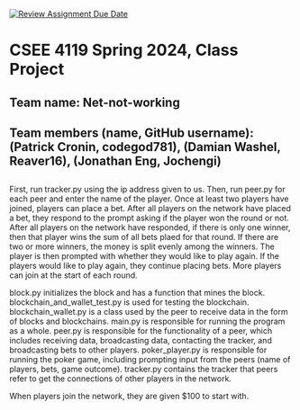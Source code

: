 [![Review Assignment Due Date](https://classroom.github.com/assets/deadline-readme-button-24ddc0f5d75046c5622901739e7c5dd533143b0c8e959d652212380cedb1ea36.svg)](https://classroom.github.com/a/-Lgd7v9y)
# CSEE 4119 Spring 2024, Class Project
## Team name: Net-not-working
## Team members (name, GitHub username): (Patrick Cronin, codegod781), (Damian Washel, Reaver16), (Jonathan Eng, Jochengi)
## 

First, run tracker.py using the ip address given to us.  Then, run peer.py for each peer and enter the name of the player.  Once at least two players have joined, players can place a bet.  After all players on the network have placed a bet, they respond to the prompt asking if the player won the round or not.  After all players on the network have responded, if there is only one winner, then that player wins the sum of all bets plaed for that round.  If there are two or more winners, the money is split evenly among the winners.  The player is then prompted with whether they would like to play again.  If the players would like to play again, they continue placing bets.  More players can join at the start of each round.

block.py initializes the block and has a function that mines the block.  blockchain_and_wallet_test.py is used for testing the blockchain.  blockchain_wallet.py is a class used by the peer to receive data in the form of blocks and blockchains.  main.py is responsible for running the program as a whole.  peer.py is responsible for the functionality of a peer, which includes receiving data, broadcasting data, contacting the tracker, and broadcasting bets to other players.  poker_player.py is responsible for running the poker game, including prompting input from the peers (name of players, bets, game outcome).  tracker.py contains the tracker that peers refer to get the connections of other players in the network.

When players join the network, they are given $100 to start with.
